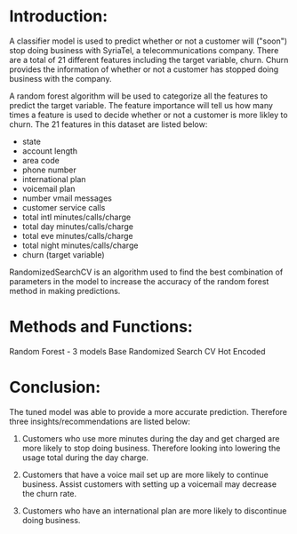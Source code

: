 
# Introduction:

A classifier model is used to predict whether or not a customer will ("soon") stop doing business with SyriaTel, a telecommunications company. There are a total of 21 different features including the target variable, churn. Churn provides the information of whether or not a customer has stopped doing business with the company. 

A random forest algorithm will be used to categorize all the features to predict the target variable. The feature importance will tell us how many times a feature is used to decide whether or not a customer is more likley to churn. The 21 features in this dataset are listed below:

- state  
- account length
- area code 
- phone number
- international plan
- voicemail plan
- number vmail messages
- customer service calls
- total intl minutes/calls/charge
- total day minutes/calls/charge
- total eve minutes/calls/charge
- total night minutes/calls/charge
- churn (target variable)

RandomizedSearchCV is an algorithm used to find the best combination of parameters in the model to increase the accuracy of the random forest method in making predictions.

# Methods and Functions:
Random Forest - 3 models 
Base
Randomized Search CV
Hot Encoded

# Conclusion:

The tuned model was able to provide a more accurate prediction. Therefore three insights/recommendations are listed below:

1. Customers who use more minutes during the day and get charged are more likely to stop doing business. Therefore looking into lowering the usage total during the day charge.

2. Customers that have a voice mail set up are more likely to continue business. Assist customers with setting up a voicemail may decrease the churn rate.

3. Customers who have an international plan are more likely to discontinue doing business.

